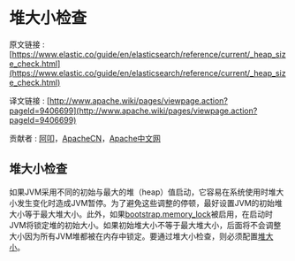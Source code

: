 # 堆大小检查

原文链接 : [https://www.elastic.co/guide/en/elasticsearch/reference/current/_heap_size_check.html](https://www.elastic.co/guide/en/elasticsearch/reference/current/_heap_size_check.html)

译文链接 : [http://www.apache.wiki/pages/viewpage.action?pageId=9406699](http://www.apache.wiki/pages/viewpage.action?pageId=9406699)

贡献者 : [阿叩](/display/~luanqing)，[ApacheCN](/display/~apachecn)，[Apache中文网](/display/~apachechina)

## 堆大小检查

如果JVM采用不同的初始与最大的堆（heap）值启动，它容易在系统使用时堆大小发生变化时造成JVM暂停。为了避免这些调整的停顿，最好设置JVM的初始堆大小等于最大堆大小。此外，如果[bootstrap.memory_lock](https://github.com/aqlu/elasticsearch-reference-cn/blob/master/Setup_Elasticsearch/Important_Elasticsearch_configuration.md#bootstrap.memory_lock)被启用，在启动时JVM将锁定堆的初始大小。如果初始堆大小不等于最大堆大小，后面将不会调整大小因为所有JVM堆都被在内存中锁定。要通过堆大小检查，则必须配置[堆大小](https://github.com/aqlu/elasticsearch-reference-cn/blob/master/Setup_Elasticsearch/Important_System_Configuration/Set_JVM_heap_size_via_jvm.options.md)。